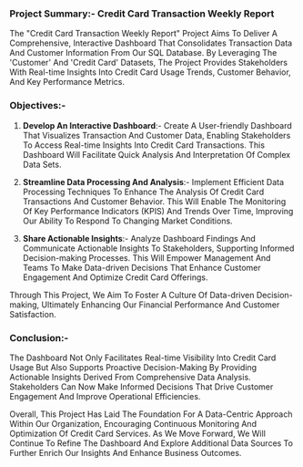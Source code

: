 ### Project Summary:- Credit Card Transaction Weekly Report

The "Credit Card Transaction Weekly Report" Project Aims To Deliver A Comprehensive, Interactive Dashboard That Consolidates Transaction Data And Customer Information From Our SQL Database. By Leveraging The 'Customer' And 'Credit Card' Datasets, The Project Provides Stakeholders With Real-time Insights Into Credit Card Usage Trends, Customer Behavior, And Key Performance Metrics.

### Objectives:-

1. **Develop An Interactive Dashboard**:- Create A User-friendly Dashboard That Visualizes Transaction And Customer Data, Enabling Stakeholders To Access Real-time Insights Into Credit Card Transactions. This Dashboard Will Facilitate Quick Analysis And Interpretation Of Complex Data Sets.

2. **Streamline Data Processing And Analysis**:- Implement Efficient Data Processing Techniques To Enhance The Analysis Of Credit Card Transactions And Customer Behavior. This Will Enable The Monitoring Of Key Performance Indicators (KPIS) And Trends Over Time, Improving Our Ability To Respond To Changing Market Conditions.

3. **Share Actionable Insights**:- Analyze Dashboard Findings And Communicate Actionable Insights To Stakeholders, Supporting Informed Decision-making Processes. This Will Empower Management And Teams To Make Data-driven Decisions That Enhance Customer Engagement And Optimize Credit Card Offerings. 

Through This Project, We Aim To Foster A Culture Of Data-driven Decision-making, Ultimately Enhancing Our Financial Performance And Customer Satisfaction.

### Conclusion:-

The Dashboard Not Only Facilitates Real-time Visibility Into Credit Card Usage But Also Supports Proactive Decision-Making By Providing Actionable Insights Derived From Comprehensive Data Analysis. Stakeholders Can Now Make Informed Decisions That Drive Customer Engagement And Improve Operational Efficiencies.

Overall, This Project Has Laid The Foundation For A Data-Centric Approach Within Our Organization, Encouraging Continuous Monitoring And Optimization Of Credit Card Services. As We Move Forward, We Will Continue To Refine The Dashboard And Explore Additional Data Sources To Further Enrich Our Insights And Enhance Business Outcomes.
